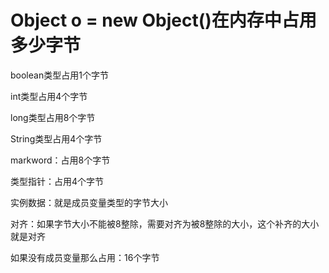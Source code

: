 # Object o = new Object()在内存中占用多少字节

boolean类型占用1个字节

int类型占用4个字节

long类型占用8个字节

String类型占用4个字节



markword：占用8个字节

类型指针：占用4个字节

实例数据：就是成员变量类型的字节大小

对齐：如果字节大小不能被8整除，需要对齐为被8整除的大小，这个补齐的大小就是对齐

如果没有成员变量那么占用：16个字节